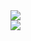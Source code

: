 <picture>
  <source
    srcset="https://github-readme-stats-rom100main.vercel.app/api?username=rom100main&exclude_repo=english-arcade-games&show_icons=true&hide_border=true&bg_color=00000000&theme=dark"
    media="(prefers-color-scheme: dark)"
  />
  <source
    srcset="https://github-readme-stats-rom100main.vercel.app/api?username=rom100main&exclude_repo=english-arcade-games&show_icons=true&hide_border=true&bg_color=00000000"
    media="(prefers-color-scheme: light), (prefers-color-scheme: no-preference)"
  />
  <img src="https://github-readme-stats-rom100main.vercel.app/api?username=rom100main&exclude_repo=english-arcade-games&show_icons=true&hide_border=true&bg_color=00000000" />
</picture>
<br/>
<picture>
  <source
    srcset="https://github-readme-stats-rom100main.vercel.app/api/top-langs/?username=rom100main&layout=compact&exclude_repo=github-readme-stats&hide_border=true&bg_color=00000000&theme=dark"
    media="(prefers-color-scheme: dark)"
  />
  <source
    srcset="https://github-readme-stats-rom100main.vercel.app/api/top-langs/?username=rom100main&layout=compact&hide_border=true&bg_color=00000000"
    media="(prefers-color-scheme: light), (prefers-color-scheme: no-preference)"
  />
  <img src="https://github-readme-stats-rom100main.vercel.app/api/top-langs/?username=rom100main&layout=compact&hide_border=true&bg_color=00000000" />
</picture>
